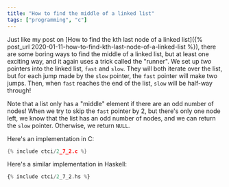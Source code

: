 ```yaml
---
title: "How to find the middle of a linked list"
tags: ["programming", "c"]
---
```


Just like my post on 
[How to find the kth last node of a linked list]({% post_url 2020-01-11-how-to-find-kth-last-node-of-a-linked-list %}),
there are some boring ways to find the middle of a linked list,
but at least one exciting way,
and it again uses a trick called the "runner".
We set up _two_ pointers into the linked list,
`fast` and `slow`.
They will both iterate over the list,
but for each jump made by the `slow` pointer,
the `fast` pointer will make two jumps.
Then, when `fast` reaches the end of the list,
`slow` will be half-way through!

Note that a list only has a "middle" element
if there are an odd number of nodes!
When we try to skip the `fast` pointer by 2,
but there's only one node left,
we know that the list has an odd number of nodes,
and we can return the `slow` pointer.
Otherwise,
we return `NULL`.

Here's an implementation in C:

```c
{% include ctci/2_7_2.c %}
```

Here's a similar implementation in Haskell:

```haskell
{% include ctci/2_7_2.hs %}
```